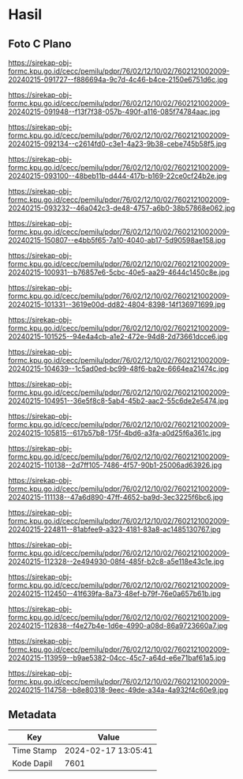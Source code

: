 # Hasil

## Foto C Plano

https://sirekap-obj-formc.kpu.go.id/cecc/pemilu/pdpr/76/02/12/10/02/7602121002009-20240215-091727--f886694a-9c7d-4c46-b4ce-2150e6751d6c.jpg

https://sirekap-obj-formc.kpu.go.id/cecc/pemilu/pdpr/76/02/12/10/02/7602121002009-20240215-091948--f13f7f38-057b-490f-a116-085f74784aac.jpg

https://sirekap-obj-formc.kpu.go.id/cecc/pemilu/pdpr/76/02/12/10/02/7602121002009-20240215-092134--c2614fd0-c3e1-4a23-9b38-cebe745b58f5.jpg

https://sirekap-obj-formc.kpu.go.id/cecc/pemilu/pdpr/76/02/12/10/02/7602121002009-20240215-093100--48beb11b-d444-417b-b169-22ce0cf24b2e.jpg

https://sirekap-obj-formc.kpu.go.id/cecc/pemilu/pdpr/76/02/12/10/02/7602121002009-20240215-093232--46a042c3-de48-4757-a6b0-38b57868e062.jpg

https://sirekap-obj-formc.kpu.go.id/cecc/pemilu/pdpr/76/02/12/10/02/7602121002009-20240215-150807--e4bb5f65-7a10-4040-ab17-5d90598ae158.jpg

https://sirekap-obj-formc.kpu.go.id/cecc/pemilu/pdpr/76/02/12/10/02/7602121002009-20240215-100931--b76857e6-5cbc-40e5-aa29-4644c1450c8e.jpg

https://sirekap-obj-formc.kpu.go.id/cecc/pemilu/pdpr/76/02/12/10/02/7602121002009-20240215-101331--3619e00d-dd82-4804-8398-14f136971699.jpg

https://sirekap-obj-formc.kpu.go.id/cecc/pemilu/pdpr/76/02/12/10/02/7602121002009-20240215-101525--94e4a4cb-a1e2-472e-94d8-2d73661dcce6.jpg

https://sirekap-obj-formc.kpu.go.id/cecc/pemilu/pdpr/76/02/12/10/02/7602121002009-20240215-104639--1c5ad0ed-bc99-48f6-ba2e-6664ea21474c.jpg

https://sirekap-obj-formc.kpu.go.id/cecc/pemilu/pdpr/76/02/12/10/02/7602121002009-20240215-104951--36e5f8c8-5ab4-45b2-aac2-55c6de2e5474.jpg

https://sirekap-obj-formc.kpu.go.id/cecc/pemilu/pdpr/76/02/12/10/02/7602121002009-20240215-105815--617b57b8-175f-4bd6-a3fa-a0d25f6a361c.jpg

https://sirekap-obj-formc.kpu.go.id/cecc/pemilu/pdpr/76/02/12/10/02/7602121002009-20240215-110138--2d7ff105-7486-4f57-90b1-25006ad63926.jpg

https://sirekap-obj-formc.kpu.go.id/cecc/pemilu/pdpr/76/02/12/10/02/7602121002009-20240215-111138--47a6d890-47ff-4652-ba9d-3ec3225f6bc6.jpg

https://sirekap-obj-formc.kpu.go.id/cecc/pemilu/pdpr/76/02/12/10/02/7602121002009-20240215-224811--81abfee9-a323-4181-83a8-ac1485130767.jpg

https://sirekap-obj-formc.kpu.go.id/cecc/pemilu/pdpr/76/02/12/10/02/7602121002009-20240215-112328--2e494930-08f4-485f-b2c8-a5e118e43c1e.jpg

https://sirekap-obj-formc.kpu.go.id/cecc/pemilu/pdpr/76/02/12/10/02/7602121002009-20240215-112450--41f639fa-8a73-48ef-b79f-76e0a657b61b.jpg

https://sirekap-obj-formc.kpu.go.id/cecc/pemilu/pdpr/76/02/12/10/02/7602121002009-20240215-112838--f4e27b4e-1d6e-4990-a08d-86a9723660a7.jpg

https://sirekap-obj-formc.kpu.go.id/cecc/pemilu/pdpr/76/02/12/10/02/7602121002009-20240215-113959--b9ae5382-04cc-45c7-a64d-e6e71baf61a5.jpg

https://sirekap-obj-formc.kpu.go.id/cecc/pemilu/pdpr/76/02/12/10/02/7602121002009-20240215-114758--b8e80318-9eec-49de-a34a-4a932f4c60e9.jpg


## Metadata

| Key        | Value               |
| ---------- | ------------------- |
| Time Stamp | 2024-02-17 13:05:41 |
| Kode Dapil | 7601                |



